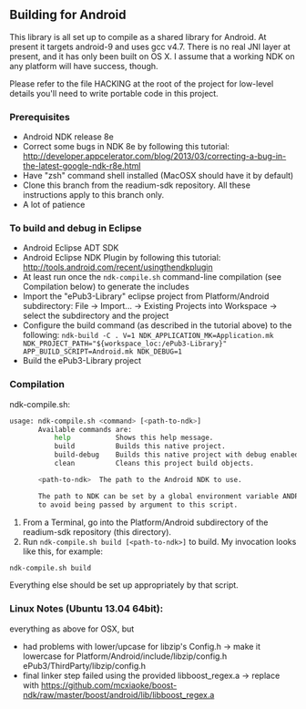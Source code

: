 ## Building for Android

This library is all set up to compile as a shared library for Android. At present it targets android-9 and uses gcc v4.7. There is no real JNI layer at present, and it has only been built on OS X. I assume that a working NDK on any platform will have success, though.

Please refer to the file HACKING at the root of the project for low-level details you'll need to write portable code in this project.

### Prerequisites

* Android NDK release 8e
* Correct some bugs in NDK 8e by following this tutorial:
    http://developer.appcelerator.com/blog/2013/03/correcting-a-bug-in-the-latest-google-ndk-r8e.html
* Have "zsh" command shell installed (MacOSX should have it by default)
* Clone this branch from the readium-sdk repository. All these instructions apply to this branch only.
* A lot of patience

### To build and debug in Eclipse

* Android Eclipse ADT SDK
* Android Eclipse NDK Plugin by following this tutorial:
    http://tools.android.com/recent/usingthendkplugin
* At least run once the `ndk-compile.sh` command-line compilation (see Compilation below) to generate the includes
* Import the "ePub3-Library" eclipse project from Platform/Android subdirectory:
    File -> Import... -> Existing Projects into Workspace -> select the subdirectory and the project
* Configure the build command (as described in the tutorial above) to the following:
    `ndk-build -C . V=1 NDK_APPLICATION_MK=Application.mk NDK_PROJECT_PATH="${workspace_loc:/ePub3-Library}" APP_BUILD_SCRIPT=Android.mk NDK_DEBUG=1`
* Build the ePub3-Library project

### Compilation

ndk-compile.sh:
```bash
usage: ndk-compile.sh <command> [<path-to-ndk>]
       Available commands are:
           help           Shows this help message.
           build          Builds this native project.
           build-debug    Builds this native project with debug enabled.
           clean          Cleans this project build objects.

       <path-to-ndk>  The path to the Android NDK to use.

       The path to NDK can be set by a global environment variable ANDROID_NDK,
       to avoid being passed by argument to this script.
```

1. From a Terminal, go into the Platform/Android subdirectory of the readium-sdk repository (this directory).
2. Run `ndk-compile.sh build [<path-to-ndk>]` to build. My invocation looks like this, for example:

```bash
ndk-compile.sh build
```

Everything else should be set up appropriately by that script.

### Linux Notes (Ubuntu 13.04 64bit):


everything as above for OSX, but

* had problems with lower/upcase for libzip's Config.h -> make it lowercase for
  Platform/Android/include/libzip/config.h
  ePub3/ThirdParty/libzip/config.h
* final linker step failed using the provided libboost_regex.a -> replace with
  https://github.com/mcxiaoke/boost-ndk/raw/master/boost/android/lib/libboost_regex.a
